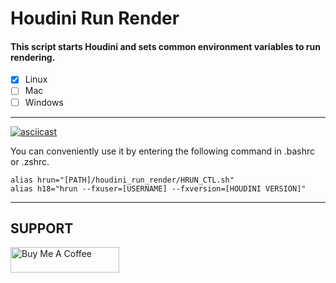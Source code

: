 # Houdini Run Render

#### This script starts Houdini and sets common environment variables to run rendering.

- [x] Linux
- [ ] Mac
- [ ] Windows

---

[![asciicast](https://asciinema.org/a/F5lzoSTpvYTWLuBFEg48yBDTo.svg)](https://asciinema.org/a/F5lzoSTpvYTWLuBFEg48yBDTo)

You can conveniently use it by entering the following command in .bashrc or .zshrc.
```shell script
alias hrun="[PATH]/houdini_run_render/HRUN_CTL.sh"
alias h18="hrun --fxuser=[USERNAME] --fxversion=[HOUDINI VERSION]"
```

---

## SUPPORT

<a href="https://www.buymeacoffee.com/seongcheoljeon" target="_blank"><img src="https://cdn.buymeacoffee.com/buttons/default-orange.png" alt="Buy Me A Coffee" height="41" width="174"></a>
